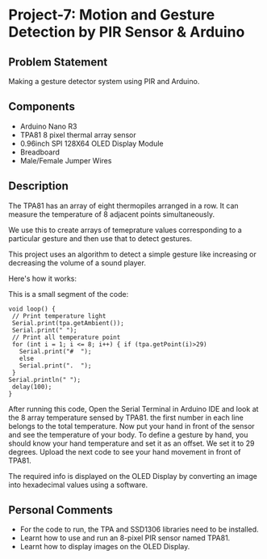 # Project-7: Motion and Gesture Detection by PIR Sensor & Arduino
## Problem Statement
Making a gesture detector system using PIR and Arduino.
## Components
* Arduino Nano R3
* TPA81 8 pixel thermal array sensor
* 0.96inch SPI 128X64 OLED Display Module
* Breadboard
* Male/Female Jumper Wires
## Description
The TPA81 has an array of eight thermopiles arranged in a row. It can measure the temperature of 8 adjacent points simultaneously.

We use this to create arrays of temeprature values corresponding to a particular gesture and then use that to detect gestures.

This project uses an algorithm to detect a simple gesture like increasing or decreasing the volume of a sound player.

Here's how it works:

This is a small segment of the code:
```
void loop() {
 // Print temperature light
 Serial.print(tpa.getAmbient());
 Serial.print(" ");
 // Print all temperature point
 for (int i = 1; i <= 8; i++) { if (tpa.getPoint(i)>29)
   Serial.print("#  ");
   else
   Serial.print(".  ");
 }
Serial.println(" ");
 delay(100);
}
```

After running this code, Open the Serial Terminal in Arduino IDE and look at the 8 array temperature sensed by TPA81. the first number in each line belongs to the total temperature. Now put your hand in front of the sensor and see the temperature of your body. To define a gesture by hand, you should know your hand temperature and set it as an offset. We set it to 29 degrees. Upload the next code to see your hand movement in front of TPA81.

The required info is displayed on the OLED Display by converting an image into hexadecimal values using a software.

## Personal Comments
* For the code to run, the TPA and SSD1306 libraries need to be installed.
* Learnt how to use and run an 8-pixel PIR sensor named TPA81.
* Learnt how to display images on the OLED Display.
